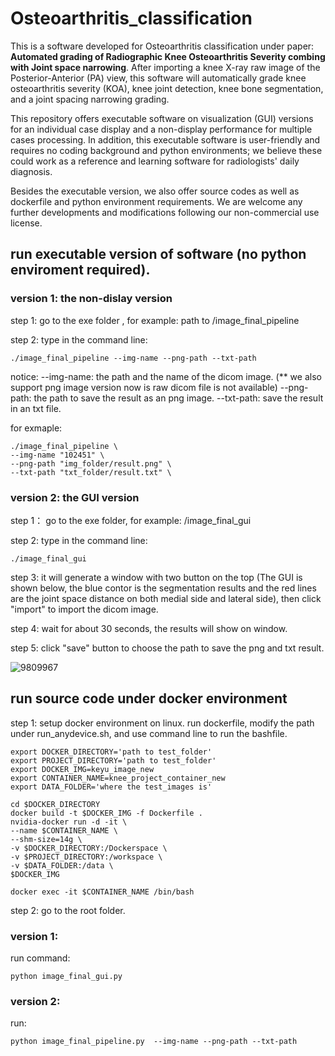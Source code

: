 # Osteoarthritis_classification

This is a software developed for Osteoarthritis classification under paper: **Automated grading of Radiographic Knee Osteoarthritis Severity combing with Joint space narrowing**. After importing a knee X-ray raw image of the Posterior-Anterior (PA) view, this software will automatically grade knee osteoarthritis severity (KOA), knee joint detection, knee bone segmentation, and a joint spacing narrowing grading.

This repository offers executable software on visualization (GUI) versions for an individual case display and a non-display performance for multiple cases processing. In addition, this executable software is user-friendly and requires no coding background and python environments; we believe these could work as a reference and learning software for radiologists' daily diagnosis.

Besides the executable version, we also offer source codes as well as dockerfile and python environment requirements. We are welcome any further developments and modifications following our non-commercial use license.
 

## run executable version of software (no python enviroment required).

### version 1: the non-dislay version
 step 1: go to the exe folder , for example: path to /image_final_pipeline
 
 step 2: type in the command line:
 ```
./image_final_pipeline --img-name --png-path --txt-path
```

notice:
--img-name: the path and the name of the dicom image. (** we also support png image version now is raw dicom file is not available)
--png-path: the path to save the result as an png image.
--txt-path: save the result in an txt file.

for exmaple:
```
./image_final_pipeline \
--img-name "102451" \
--png-path "img_folder/result.png" \
--txt-path "txt_folder/result.txt" \
```
### version 2: the GUI version
step 1： go to the exe folder, for example: /image_final_gui

step 2: type in the command line:
```
./image_final_gui
```

step 3: it will generate a window with two button on the top (The GUI is shown below, the blue contor is the segmentation results and the red lines are the joint space distance on both medial side and lateral side), then click "import" to import the dicom image.

step 4: wait for about 30 seconds, the results will show on window. 

step 5: click "save" button to choose the path to save the png and txt result. 

![9809967](https://user-images.githubusercontent.com/39239103/153900897-ad8e4ec2-f794-4674-a512-50436b383fc4.png)


## run source code under docker environment 
 step 1: setup docker environment on linux.
  run dockerfile, modify the path under run_anydevice.sh, and use command line to run the bashfile.
 ```
 export DOCKER_DIRECTORY='path to test_folder'
export PROJECT_DIRECTORY='path to test_folder'
export DOCKER_IMG=keyu_image_new
export CONTAINER_NAME=knee_project_container_new
export DATA_FOLDER='where the test_images is'

cd $DOCKER_DIRECTORY 
docker build -t $DOCKER_IMG -f Dockerfile .
nvidia-docker run -d -it \
--name $CONTAINER_NAME \
--shm-size=14g \
-v $DOCKER_DIRECTORY:/Dockerspace \
-v $PROJECT_DIRECTORY:/workspace \
-v $DATA_FOLDER:/data \
$DOCKER_IMG

docker exec -it $CONTAINER_NAME /bin/bash
 ```
 step 2: go to the root folder.
### version 1: 
run command: 
```
python image_final_gui.py 
```
### version 2:
run: 
```
python image_final_pipeline.py  --img-name --png-path --txt-path
```

